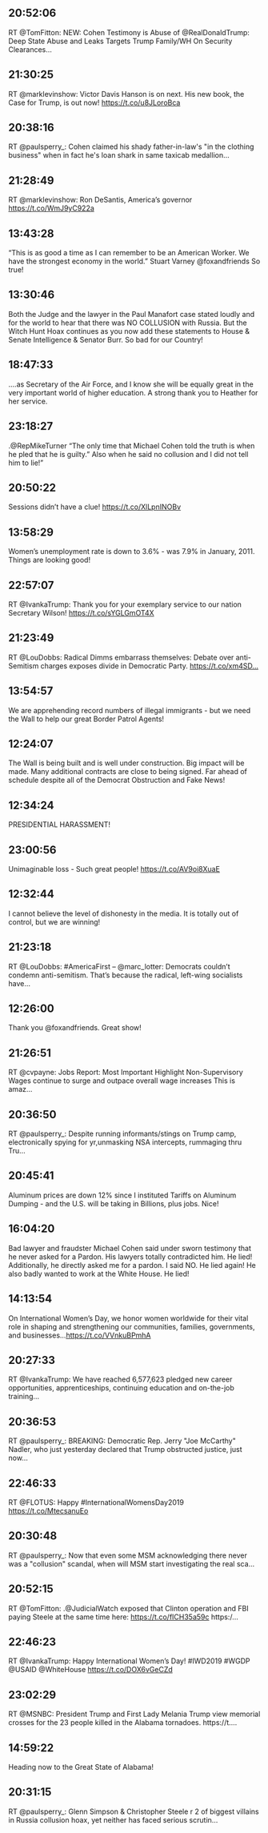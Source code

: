 ## 20:52:06
RT @TomFitton: NEW: Cohen Testimony is Abuse of @RealDonaldTrump: Deep State Abuse and Leaks Targets Trump Family/WH On Security Clearances…
## 21:30:25
RT @marklevinshow: Victor Davis Hanson is on next. His new book, the Case for Trump, is out now! https://t.co/u8JLoroBca
## 20:38:16
RT @paulsperry_: Cohen claimed his shady father-in-law's "in the clothing business" when in fact he's loan shark in same taxicab medallion…
## 21:28:49
RT @marklevinshow: Ron DeSantis, America’s governor https://t.co/WmJ9yC922a
## 13:43:28
“This is as good a time as I can remember to be an American Worker. We have the strongest economy in the world.”  Stuart Varney @foxandfriends  So true!
## 13:30:46
Both the Judge and the lawyer in the Paul Manafort case stated loudly and for the world to hear that there was NO COLLUSION with Russia. But the Witch Hunt Hoax continues as you now add these statements to House &amp; Senate Intelligence &amp; Senator Burr. So bad for our Country!
## 18:47:33
....as Secretary of the Air Force, and I know she will be equally great in the very important world of higher education. A strong thank you to Heather for her service.
## 23:18:27
.@RepMikeTurner  “The only time that Michael Cohen told the truth is when he pled that he is guilty.”  Also when he said no collusion and I did not tell him to lie!”
## 20:50:22
Sessions didn’t have a clue! https://t.co/XlLpnINOBv
## 13:58:29
Women’s unemployment rate is down to 3.6% - was 7.9% in January, 2011. Things are looking good!
## 22:57:07
RT @IvankaTrump: Thank you for your exemplary service to our nation Secretary Wilson! https://t.co/sYGLGmOT4X
## 21:23:49
RT @LouDobbs: Radical Dimms embarrass themselves:  Debate over anti-Semitism charges exposes divide in Democratic Party. https://t.co/xm4SD…
## 13:54:57
We are apprehending record numbers of illegal immigrants - but we need the Wall to help our great Border Patrol Agents!
## 12:24:07
The Wall is being built and is well under construction. Big impact will be made. Many additional contracts are close to being signed. Far ahead of schedule despite all of the Democrat Obstruction and Fake News!
## 12:34:24
PRESIDENTIAL HARASSMENT!
## 23:00:56
Unimaginable loss - Such great people! https://t.co/AV9oi8XuaE
## 12:32:44
I cannot believe the level of dishonesty in the media. It is totally out of control, but we are winning!
## 21:23:18
RT @LouDobbs: #AmericaFirst – @marc_lotter: Democrats couldn’t condemn anti-semitism. That’s because the radical, left-wing socialists have…
## 12:26:00
Thank you @foxandfriends. Great show!
## 21:26:51
RT @cvpayne: Jobs Report:  Most Important Highlight
Non-Supervisory Wages continue to surge and outpace overall wage increases
This is amaz…
## 20:36:50
RT @paulsperry_: Despite running informants/stings on Trump camp, electronically spying for yr,unmasking NSA intercepts, rummaging thru Tru…
## 20:45:41
Aluminum prices are down 12% since I instituted Tariffs on Aluminum Dumping - and the U.S. will be taking in Billions, plus jobs. Nice!
## 16:04:20
Bad lawyer and fraudster Michael Cohen said under sworn testimony that he never asked for a Pardon. His lawyers totally contradicted him. He lied! Additionally, he directly asked me for a pardon. I said NO. He lied again! He also badly wanted to work at the White House. He lied!
## 14:13:54
On International Women’s Day, we honor women worldwide for their vital role in shaping and strengthening our communities, families, governments, and businesses...https://t.co/VVnkuBPmhA
## 20:27:33
RT @IvankaTrump: We have reached 6,577,623 pledged new career opportunities, apprenticeships, continuing education and on-the-job training…
## 20:36:53
RT @paulsperry_: BREAKING: Democratic Rep. Jerry "Joe McCarthy" Nadler, who just yesterday declared that Trump obstructed justice, just now…
## 22:46:33
RT @FLOTUS: Happy #InternationalWomensDay2019 https://t.co/MtecsanuEo
## 20:30:48
RT @paulsperry_: Now that even some MSM acknowledging there never was a "collusion" scandal, when will MSM start investigating the real sca…
## 20:52:15
RT @TomFitton: .@JudicialWatch exposed that Clinton operation and FBI paying Steele at the same time here:  https://t.co/fICH35a59c https:/…
## 22:46:23
RT @IvankaTrump: Happy International Women’s Day! #IWD2019 #WGDP @USAID @WhiteHouse https://t.co/DOX6vGeCZd
## 23:02:29
RT @MSNBC: President Trump and First Lady Melania Trump view memorial crosses for the 23 people killed in the Alabama tornadoes. https://t.…
## 14:59:22
Heading now to the Great State of Alabama!
## 20:31:15
RT @paulsperry_: Glenn Simpson &amp; Christopher Steele r 2 of biggest villains in Russia collusion hoax, yet neither has faced serious scrutin…
